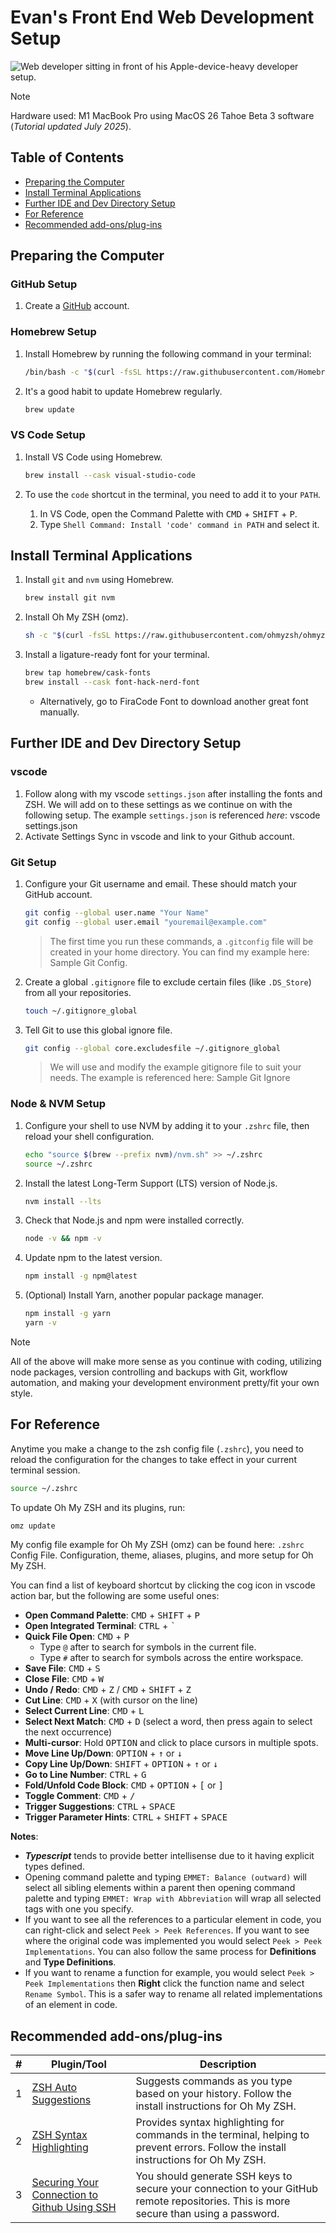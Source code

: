 # Evan's Front End Web Development Setup

![Web developer sitting in front of his Apple-device-heavy developer setup.](./assets/pexels-olia-danilevich.jpg)

> [!NOTE]
> Hardware used: M1 MacBook Pro using MacOS 26 Tahoe Beta 3 software (_Tutorial updated July 2025_).

## Table of Contents

<!-- prettier-ignore-start -->

- [Preparing the Computer](#preparing-the-computer)
- [Install Terminal Applications](#install-terminal-applications)
- [Further IDE and Dev Directory Setup](#further-ide-and-dev-directory-setup)
- [For Reference](#for-reference)
- [Recommended add-ons/plug-ins](#recommended-add-onsplug-ins)
<!-- prettier-ignore-end -->

## Preparing the Computer

### GitHub Setup

1. Create a [GitHub](https://github.com/signup?ref_cta=Sign+up&ref_loc=header+logged+out&ref_page=%2F&source=header-home) account.

### Homebrew Setup

1. Install Homebrew by running the following command in your terminal:

   ```bash
   /bin/bash -c "$(curl -fsSL https://raw.githubusercontent.com/Homebrew/install/HEAD/install.sh)"
   ```

2. It's a good habit to update Homebrew regularly.

   ```sh
   brew update
   ```

### VS Code Setup

1. Install VS Code using Homebrew.

   ```sh
   brew install --cask visual-studio-code
   ```

2. To use the `code` shortcut in the terminal, you need to add it to your `PATH`.
   1. In VS Code, open the Command Palette with <kbd>CMD</kbd> + <kbd>SHIFT</kbd> + <kbd>P</kbd>.
   2. Type `Shell Command: Install 'code' command in PATH` and select it.

## Install Terminal Applications

1. Install `git` and `nvm` using Homebrew.

   ```sh
   brew install git nvm
   ```

2. Install Oh My ZSH (omz).

   ```sh
   sh -c "$(curl -fsSL https://raw.githubusercontent.com/ohmyzsh/ohmyzsh/master/tools/install.sh)"
   ```

3. Install a ligature-ready font for your terminal.

   ```sh
   brew tap homebrew/cask-fonts
   brew install --cask font-hack-nerd-font
   ```

   - Alternatively, go to FiraCode Font to download another great font manually.

## Further IDE and Dev Directory Setup

### vscode

1. Follow along with my vscode `settings.json` after installing the fonts and ZSH. We will add on to these settings as we continue on with the following setup. The example `settings.json` is referenced _here_: vscode settings.json
2. Activate Settings Sync in vscode and link to your Github account.

### Git Setup

1. Configure your Git username and email. These should match your GitHub account.

   ```sh
   git config --global user.name "Your Name"
   git config --global user.email "youremail@example.com"
   ```

   > The first time you run these commands, a `.gitconfig` file will be created in your home directory. You can find my example here: Sample Git Config.

2. Create a global `.gitignore` file to exclude certain files (like `.DS_Store`) from all your repositories.

   ```sh
   touch ~/.gitignore_global
   ```

3. Tell Git to use this global ignore file.

   ```sh
   git config --global core.excludesfile ~/.gitignore_global
   ```

   > We will use and modify the example gitignore file to suit your needs. The example is referenced here: Sample Git Ignore

### Node & NVM Setup

1. Configure your shell to use NVM by adding it to your `.zshrc` file, then reload your shell configuration.

   ```sh
   echo "source $(brew --prefix nvm)/nvm.sh" >> ~/.zshrc
   source ~/.zshrc
   ```

2. Install the latest Long-Term Support (LTS) version of Node.js.

   ```sh
   nvm install --lts
   ```

3. Check that Node.js and npm were installed correctly.

   ```sh
   node -v && npm -v
   ```

4. Update npm to the latest version.

   ```sh
   npm install -g npm@latest
   ```

5. (Optional) Install Yarn, another popular package manager.

   ```sh
   npm install -g yarn
   yarn -v
   ```

> [!NOTE]
> All of the above will make more sense as you continue with coding, utilizing node packages, version controlling and backups with Git, workflow automation, and making your development environment pretty/fit your own style.

## For Reference

Anytime you make a change to the zsh config file (`.zshrc`), you need to reload the configuration for the changes to take effect in your current terminal session.

```sh
source ~/.zshrc
```

To update Oh My ZSH and its plugins, run:

```sh
omz update
```

My config file example for Oh My ZSH (omz) can be found here: `.zshrc` Config File. Configuration, theme, aliases, plugins, and more setup for Oh My ZSH.

You can find a list of keyboard shortcut by clicking the cog icon in vscode action bar, but the following are some useful ones:

- **Open Command Palette**: <kbd>CMD</kbd> + <kbd>SHIFT</kbd> + <kbd>P</kbd>
- **Open Integrated Terminal**: <kbd>CTRL</kbd> + <kbd>\`</kbd>
- **Quick File Open**: <kbd>CMD</kbd> + <kbd>P</kbd>
  - Type `@` after to search for symbols in the current file.
  - Type `#` after to search for symbols across the entire workspace.
- **Save File**: <kbd>CMD</kbd> + <kbd>S</kbd>
- **Close File**: <kbd>CMD</kbd> + <kbd>W</kbd>
- **Undo / Redo**: <kbd>CMD</kbd> + <kbd>Z</kbd> / <kbd>CMD</kbd> + <kbd>SHIFT</kbd> + <kbd>Z</kbd>
- **Cut Line**: <kbd>CMD</kbd> + <kbd>X</kbd> (with cursor on the line)
- **Select Current Line**: <kbd>CMD</kbd> + <kbd>L</kbd>
- **Select Next Match**: <kbd>CMD</kbd> + <kbd>D</kbd> (select a word, then press again to select the next occurrence)
- **Multi-cursor**: Hold <kbd>OPTION</kbd> and click to place cursors in multiple spots.
- **Move Line Up/Down**: <kbd>OPTION</kbd> + <kbd>↑</kbd> or <kbd>↓</kbd>
- **Copy Line Up/Down**: <kbd>SHIFT</kbd> + <kbd>OPTION</kbd> + <kbd>↑</kbd> or <kbd>↓</kbd>
- **Go to Line Number**: <kbd>CTRL</kbd> + <kbd>G</kbd>
- **Fold/Unfold Code Block**: <kbd>CMD</kbd> + <kbd>OPTION</kbd> + <kbd>[</kbd> or <kbd>]</kbd>
- **Toggle Comment**: <kbd>CMD</kbd> + <kbd>/</kbd>
- **Trigger Suggestions**: <kbd>CTRL</kbd> + <kbd>SPACE</kbd>
- **Trigger Parameter Hints**: <kbd>CTRL</kbd> + <kbd>SHIFT</kbd> + <kbd>SPACE</kbd>

**Notes**:

- **_Typescript_** tends to provide better intellisense due to it having explicit types defined.
- Opening command palette and typing `EMMET: Balance (outward)` will select all sibling elements within a parent then opening command palette and typing `EMMET: Wrap with Abbreviation` will wrap all selected tags with one you specify.
- If you want to see all the references to a particular element in code, you can right-click and select `Peek > Peek References`. If you want to see where the original code was implemented you would select `Peek > Peek Implementations`. You can also follow the same process for **Definitions** and **Type Definitions**.
- If you want to rename a function for example, you would select `Peek > Peek Implementations` then **Right** click the function name and select `Rename Symbol`. This is a safer way to rename all related implementations of an element in code.

## Recommended add-ons/plug-ins

| #   | Plugin/Tool                                                                                                                                | Description                                                                                                                           |
| --- | ------------------------------------------------------------------------------------------------------------------------------------------ | ------------------------------------------------------------------------------------------------------------------------------------- |
| 1   | [ZSH Auto Suggestions](https://github.com/zsh-users/zsh-autosuggestions/blob/master/INSTALL.md)                                            | Suggests commands as you type based on your history. Follow the install instructions for Oh My ZSH.                                   |
| 2   | [ZSH Syntax Highlighting](https://github.com/zsh-users/zsh-syntax-highlighting/blob/master/INSTALL.md)                                     | Provides syntax highlighting for commands in the terminal, helping to prevent errors. Follow the install instructions for Oh My ZSH.  |
| 3   | [Securing Your Connection to Github Using SSH](https://www.darraghoriordan.com/2021/05/04/configure-multiple-github-accounts-one-computer) | You should generate SSH keys to secure your connection to your GitHub remote repositories. This is more secure than using a password. |

<!-- @TODO: | 4 | More Advanced Development Setups using Gulp | Again, this could warrant another tutorial, but basically gulp helps you automate tedious development tasks and speeds up your development workflow/efficiency. It can aid with tasks such as processing SASS code into CSS, minifying code, compressing/optimizing images, preparing code for production, etc. -->
